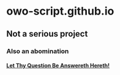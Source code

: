 # owo-script.github.io
## Not a serious project
### Also an abomination
#### [Let Thy Question Be Answereth Hereth!](https://aestheticallyasthmathicc.github.io/owo-script.github.io/owo-script.html)
